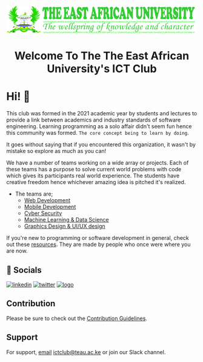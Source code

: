 <p align="center">
<img src="./src/logo-final.png">
</p>
<h1 align="center">Welcome To The The East African University's ICT Club </h1>

# Hi! 👋

This club was formed in the 2021 academic year by students and lectures to provide a link between academics and industry standards of software engineering. Learning programming as a solo affair didn't seem fun hence this community was formed. ```The core concept being to learn by doing```.

It goes without saying that if you encountered this organization, it wasn't by mistake so explore as much as you can!


We have a number of teams working on a wide array or projects. Each of these teams has a purpose to solve current world problems with code which gives its participants real world experience. The students have creative freedom hence whichever amazing idea is pitched it's realized.
- The teams are;
    - [Web Development](https://github.com/orgs/teau-ict-club/teams/web-dev-team)
    - [Mobile Development](https://github.com/orgs/teau-ict-club/teams/mobile-app-dev-team)
    - [Cyber Security](https://github.com/orgs/teau-ict-club/teams/cybersec-team)
    - [Machine Learning & Data Science](https://github.com/orgs/teau-ict-club/teams/machine_learning-and-data_science)
    - [Graphics Design & UI/UX design](https://github.com/orgs/teau-ict-club/teams/graphics-and-ui_ux)


If you're new to programming or software development in general, check out these [resources](Resources.md). They are made by people who once were where you are now.

## 🔗 Socials
[![linkedin](https://img.shields.io/badge/linkedin-0A66C2?style=for-the-badge&logo=linkedin&logoColor=white)](https://www.linkedin.com/company/the-east-african-university/)
[![twitter](https://img.shields.io/badge/twitter-1DA1F2?style=for-the-badge&logo=twitter&logoColor=white)](https://twitter.com/)
[![logo](https://img.shields.io/youtube/channel/views/UCnsSptnhHhSqyrj7IIyQaNw?label=YouTube&style=social)](https://www.youtube.com/channel/UCnsSptnhHhSqyrj7IIyQaNw/?sub_confirmation=1)

## Contribution
Please be sure to check out the [Contribution Guidelines](Contributing.md).


















## Support

For support, [email](ictclub@teau.ac.ke) ictclub@teau.ac.ke or join our Slack channel.